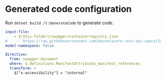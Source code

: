 # Generated code configuration

Run `dotnet build /t:GenerateCode` to generate code.

``` yaml
input-file:
    - $(this-folder)/swagger/containerregistry.json
#    -  https://raw.githubusercontent.com/Azure/azure-rest-api-specs/5cdb3c1b1fea7a84f3409e7820b7ad945e4098ac/specification/containerregistry/data-plane/Azure.ContainerRegistry/preview/2019-08-15/containerregistry.json
model-namespace: false
```

``` yaml
directive:
  from: swagger-document
  where: $.definitions.ManifestAttributes_manifest_references
  transform: >
    $["x-accessibility"] = "internal"
```

